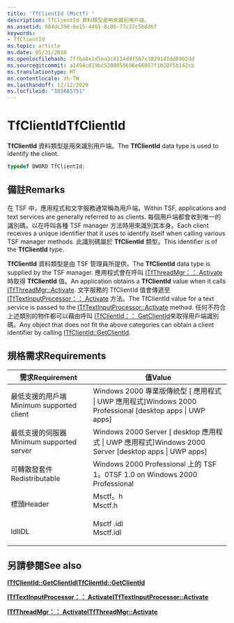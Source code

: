 ```yaml
---
title: 'TfClientId (Msctf) '
description: TfClientId 資料類型是用來識別用戶端。
ms.assetid: 984dc390-6e15-4491-8c06-77c27c5bdd6f
keywords:
- TfClientId
ms.topic: article
ms.date: 05/31/2018
ms.openlocfilehash: 7ffba8e1d5ea3c8114d9f567c3829141dd8902dd
ms.sourcegitcommit: a1494c819bc5200050696e66057f1020f5b142cb
ms.translationtype: MT
ms.contentlocale: zh-TW
ms.lasthandoff: 12/12/2020
ms.locfileid: "103685751"
---
```

# <a name="tfclientid"></a><span data-ttu-id="255a7-104">TfClientId</span><span class="sxs-lookup"><span data-stu-id="255a7-104">TfClientId</span></span>

<span data-ttu-id="255a7-105">**TfClientId** 資料類型是用來識別用戶端。</span><span class="sxs-lookup"><span data-stu-id="255a7-105">The **TfClientId** data type is used to identify the client.</span></span>


```C++
typedef DWORD TfClientId;
```



## <a name="remarks"></a><span data-ttu-id="255a7-106">備註</span><span class="sxs-lookup"><span data-stu-id="255a7-106">Remarks</span></span>

<span data-ttu-id="255a7-107">在 TSF 中，應用程式和文字服務通常稱為用戶端。</span><span class="sxs-lookup"><span data-stu-id="255a7-107">Within TSF, applications and text services are generally referred to as clients.</span></span> <span data-ttu-id="255a7-108">每個用戶端都會收到唯一的識別碼，以在呼叫各種 TSF manager 方法時用來識別其本身。</span><span class="sxs-lookup"><span data-stu-id="255a7-108">Each client receives a unique identifier that it uses to identify itself when calling various TSF manager methods.</span></span> <span data-ttu-id="255a7-109">此識別碼屬於 **TfClientId** 類型。</span><span class="sxs-lookup"><span data-stu-id="255a7-109">This identifier is of the **TfClientId** type.</span></span>

<span data-ttu-id="255a7-110">**TfClientId** 資料類型是由 TSF 管理員所提供。</span><span class="sxs-lookup"><span data-stu-id="255a7-110">The **TfClientId** data type is supplied by the TSF manager.</span></span> <span data-ttu-id="255a7-111">應用程式會在呼叫 [ITfThreadMgr：： Activate](/windows/desktop/api/Msctf/nf-msctf-itfthreadmgr-activate)時取得 **TfClientId** 值。</span><span class="sxs-lookup"><span data-stu-id="255a7-111">An application obtains a **TfClientId** value when it calls [ITfThreadMgr::Activate](/windows/desktop/api/Msctf/nf-msctf-itfthreadmgr-activate).</span></span> <span data-ttu-id="255a7-112">文字服務的 TfClientId 值會傳遞至 [ITfTextInputProcessor：： Activate](/windows/desktop/api/Msctf/nf-msctf-itftextinputprocessor-activate) 方法。</span><span class="sxs-lookup"><span data-stu-id="255a7-112">The TfClientId value for a text service is passed to the [ITfTextInputProcessor::Activate](/windows/desktop/api/Msctf/nf-msctf-itftextinputprocessor-activate) method.</span></span> <span data-ttu-id="255a7-113">任何不符合上述類別的物件都可以藉由呼叫 [ITfClientId：： GetClientId](/windows/desktop/api/Msctf/nf-msctf-itfclientid-getclientid)來取得用戶端識別碼。</span><span class="sxs-lookup"><span data-stu-id="255a7-113">Any object that does not fit the above categories can obtain a client identifier by calling [ITfClientId::GetClientId](/windows/desktop/api/Msctf/nf-msctf-itfclientid-getclientid).</span></span>

## <a name="requirements"></a><span data-ttu-id="255a7-114">規格需求</span><span class="sxs-lookup"><span data-stu-id="255a7-114">Requirements</span></span>



| <span data-ttu-id="255a7-115">需求</span><span class="sxs-lookup"><span data-stu-id="255a7-115">Requirement</span></span> | <span data-ttu-id="255a7-116">值</span><span class="sxs-lookup"><span data-stu-id="255a7-116">Value</span></span> |
|-------------------------------------|--------------------------------------------------------------------------------------|
| <span data-ttu-id="255a7-117">最低支援的用戶端</span><span class="sxs-lookup"><span data-stu-id="255a7-117">Minimum supported client</span></span><br/> | <span data-ttu-id="255a7-118">Windows 2000 專業版傳統型 \[ 應用程式 \| UWP 應用程式\]</span><span class="sxs-lookup"><span data-stu-id="255a7-118">Windows 2000 Professional \[desktop apps \| UWP apps\]</span></span><br/>                    |
| <span data-ttu-id="255a7-119">最低支援的伺服器</span><span class="sxs-lookup"><span data-stu-id="255a7-119">Minimum supported server</span></span><br/> | <span data-ttu-id="255a7-120">Windows 2000 Server \[ desktop 應用程式 \| UWP 應用程式\]</span><span class="sxs-lookup"><span data-stu-id="255a7-120">Windows 2000 Server \[desktop apps \| UWP apps\]</span></span><br/>                          |
| <span data-ttu-id="255a7-121">可轉散發套件</span><span class="sxs-lookup"><span data-stu-id="255a7-121">Redistributable</span></span><br/>          | <span data-ttu-id="255a7-122">Windows 2000 Professional 上的 TSF 1。0</span><span class="sxs-lookup"><span data-stu-id="255a7-122">TSF 1.0 on Windows 2000 Professional</span></span><br/>                                      |
| <span data-ttu-id="255a7-123">標頭</span><span class="sxs-lookup"><span data-stu-id="255a7-123">Header</span></span><br/>                   | <dl> <span data-ttu-id="255a7-124"><dt>Msctf。h</dt></span><span class="sxs-lookup"><span data-stu-id="255a7-124"><dt>Msctf.h</dt></span></span> </dl>   |
| <span data-ttu-id="255a7-125">Idl</span><span class="sxs-lookup"><span data-stu-id="255a7-125">IDL</span></span><br/>                      | <dl> <span data-ttu-id="255a7-126"><dt>Msctf .idl</dt></span><span class="sxs-lookup"><span data-stu-id="255a7-126"><dt>Msctf.idl</dt></span></span> </dl> |



## <a name="see-also"></a><span data-ttu-id="255a7-127">另請參閱</span><span class="sxs-lookup"><span data-stu-id="255a7-127">See also</span></span>

<dl> <dt>

[<span data-ttu-id="255a7-128">**ITfClientId::GetClientId**</span><span class="sxs-lookup"><span data-stu-id="255a7-128">**ITfClientId::GetClientId**</span></span>](/windows/desktop/api/Msctf/nf-msctf-itfclientid-getclientid)
</dt> <dt>

[<span data-ttu-id="255a7-129">**ITfTextInputProcessor：： Activate**</span><span class="sxs-lookup"><span data-stu-id="255a7-129">**ITfTextInputProcessor::Activate**</span></span>](/windows/desktop/api/Msctf/nf-msctf-itftextinputprocessor-activate)
</dt> <dt>

[<span data-ttu-id="255a7-130">**ITfThreadMgr：： Activate**</span><span class="sxs-lookup"><span data-stu-id="255a7-130">**ITfThreadMgr::Activate**</span></span>](/windows/desktop/api/Msctf/nf-msctf-itfthreadmgr-activate)
</dt> </dl>

 

 






